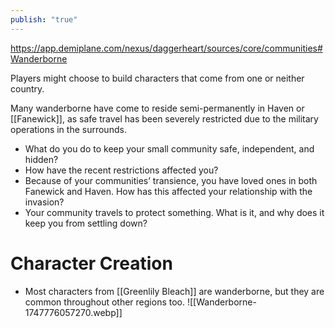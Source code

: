 ```yaml
---
publish: "true"
---
```

https://app.demiplane.com/nexus/daggerheart/sources/core/communities#Wanderborne

Players might choose to build characters that come from one or neither country.

Many wanderborne have come to reside semi-permanently in Haven or [[Fanewick]], as safe travel has been severely restricted due to the military operations in the surrounds.

* What do you do to keep your small community safe, independent, and hidden?
* How have the recent restrictions affected you?
* Because of your communities’ transience, you have loved ones in both Fanewick and Haven. How has this affected your relationship with the invasion?
* Your community travels to protect something. What is it, and why does it keep you from settling down?
# Character Creation
* Most characters from [[Greenlily Bleach]] are wanderborne, but they are common throughout other regions too.
![[Wanderborne-1747776057270.webp]]